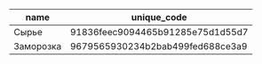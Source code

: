 | name | unique_code |
| --- | --- |
| Сырье | 91836feec9094465b91285e75d1d55d7 |
| Заморозка | 9679565930234b2bab499fed688ce3a9 |

